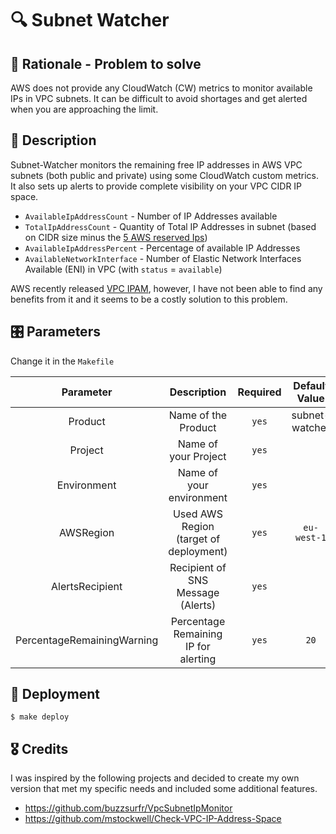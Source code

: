 # 🔍 Subnet Watcher

## 🧠 Rationale - Problem to solve

AWS does not provide any CloudWatch (CW) metrics to monitor available IPs in VPC subnets. It can be difficult to avoid shortages and get alerted when you are approaching the limit.

## 📝 Description

Subnet-Watcher monitors the remaining free IP addresses in AWS VPC subnets (both public and private) using some CloudWatch custom metrics. It also sets up alerts to provide complete visibility on your VPC CIDR IP space.

- `AvailableIpAddressCount` - Number of IP Addresses available
- `TotalIpAddressCount` - Quantity of Total IP Addresses in subnet (based on CIDR size minus the [5 AWS reserved Ips](https://docs.aws.amazon.com/vpc/latest/userguide/configure-subnets.html))
- `AvailableIpAddressPercent` - Percentage of available IP Addresses
- `AvailableNetworkInterface` - Number of Elastic Network Interfaces Available (ENI) in VPC (with `status` = `available`)

AWS recently released [VPC IPAM](https://docs.aws.amazon.com/vpc/latest/ipam/what-it-is-ipam.html), however, I have not been able to find any benefits from it and it seems to be a costly solution to this problem.

## 🎛 Parameters

Change it in the `Makefile`

|         Parameter          |              Description               | Required | Default Value  |
| :------------------------: | :------------------------------------: | :------: | :------------: |
|          Product           |          Name of the Product           |  `yes`   | subnet-watcher |
|          Project           |          Name of your Project          |  `yes`   |                |
|        Environment         |        Name of your environment        |  `yes`   |                |
|         AWSRegion          | Used AWS Region (target of deployment) |  `yes`   |  `eu-west-1`   |
|      AlertsRecipient       |   Recipient of SNS Message (Alerts)    |  `yes`   |                |
| PercentageRemainingWarning |  Percentage Remaining IP for alerting  |  `yes`   |      `20`      |

## 🚀 Deployment

    $ make deploy

## 🎖️ Credits

I was inspired by the following projects and decided to create my own version that met my specific needs and included some additional features.

- https://github.com/buzzsurfr/VpcSubnetIpMonitor
- https://github.com/mstockwell/Check-VPC-IP-Address-Space
